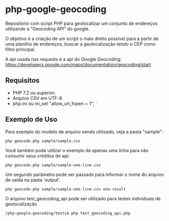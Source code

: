 # php-google-geocoding
Repositório com script PHP para geolocalizar um conjunto de endereços utilizando a "Geocoding API" do google.

O objetivo é a criação de um script o mais direto possível para a partir de uma planilha de endereços, buscar a geolocalização tendo o CEP como filtro principal.

A api usada nas requests é a api do Google Geocoding: https://developers.google.com/maps/documentation/geocoding/start

## Requisitos

* PHP 7.2 ou superior;
* Arquivo CSV em UTF-8
* php.ini ou ini_set "allow_url_fopen = 1";
´
## Exemplo de Uso

Para exemplo do modelo de arquivo sendo utilizado, veja a pasta "sample":

```shell script
php geocode.php sample/sample.csv
``` 

Você também pode utilizar o exemplo de apenas uma linha para não consumir seus créditos de api:

```shell script
php geocode.php sample/sample-one-line.csv
```

Um segundo parâmetro pode ser passado para informar o nome do arquivo de saída na pasta 'output'.

```shell script
php geocode.php sample/sample-one-line.csv one-result
``` 

O arquivo test_geocoding_api pode ser utilizado para testes individuais de geolocalização

```shell script
/php-google-geocoding/tests$ php test_geocoding_api.php
```